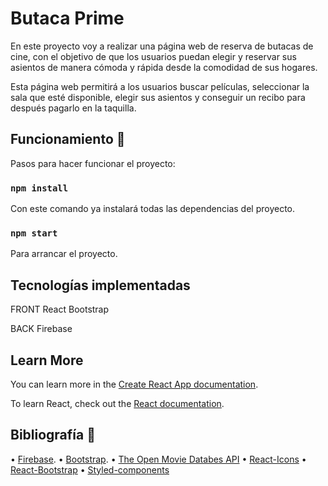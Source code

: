 # Butaca Prime

En este proyecto voy a realizar una página web de reserva de butacas de cine, con el objetivo de que los usuarios puedan elegir y reservar sus asientos de manera cómoda y rápida desde la comodidad de sus hogares.

Esta página web permitirá a los usuarios buscar películas, seleccionar la sala que esté disponible, elegir sus asientos y conseguir un recibo para después pagarlo en la taquilla.

## Funcionamiento 🚀

Pasos para hacer funcionar el proyecto:

### `npm install`

Con este comando ya instalará todas las dependencias del proyecto.

### `npm start` 

Para arrancar el proyecto.

## Tecnologías implementadas
FRONT
React
Bootstrap

BACK
Firebase

## Learn More

You can learn more in the [Create React App documentation](https://facebook.github.io/create-react-app/docs/getting-started).

To learn React, check out the [React documentation](https://reactjs.org/).

## Bibliografía 📖

•	[Firebase](https://firebase.google.com/docs).
• [Bootstrap](https://getbootstrap.com/docs/5.3/getting-started/introduction/).
•	[The Open Movie Databes API](https://www.omdbapi.com/)
•	[React-Icons](https://react-icons.github.io/react-icons/)
•	[React-Bootstrap](https://react-bootstrap.github.io/)
•	[Styled-components](https://styled-components.com/)

